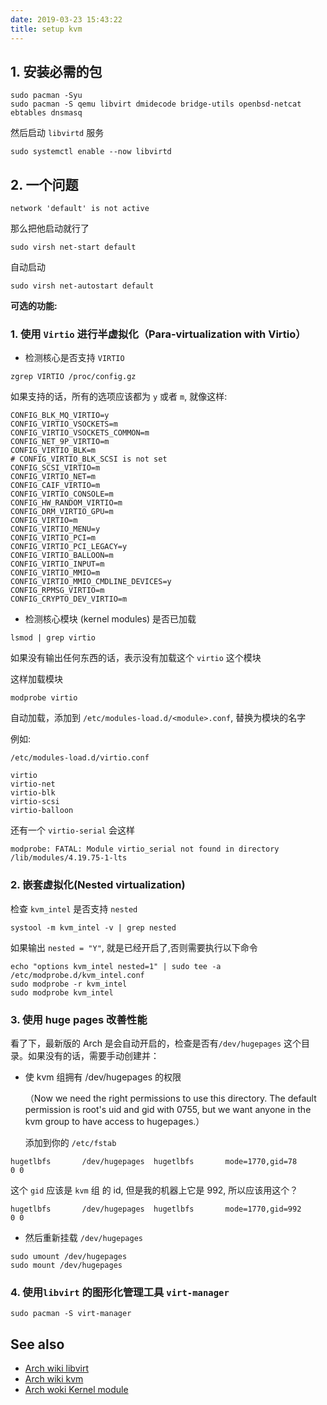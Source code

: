 ```yaml
---
date: 2019-03-23 15:43:22
title: setup kvm
---
```


## 1. 安装必需的包

```shell
sudo pacman -Syu
sudo pacman -S qemu libvirt dmidecode bridge-utils openbsd-netcat ebtables dnsmasq
```

然后启动 `libvirtd` 服务

```shell
sudo systemctl enable --now libvirtd
```

## 2. 一个问题

```shell
network 'default' is not active
```

那么把他启动就行了


```shell
sudo virsh net-start default
```

自动启动

```shell
sudo virsh net-autostart default
```

**可选的功能:**

### 1. 使用 `Virtio` 进行半虚拟化（Para-virtualization with Virtio）

- 检测核心是否支持 `VIRTIO`

```
zgrep VIRTIO /proc/config.gz
```

如果支持的话，所有的选项应该都为 `y` 或者 `m`, 就像这样:

```shell
CONFIG_BLK_MQ_VIRTIO=y
CONFIG_VIRTIO_VSOCKETS=m
CONFIG_VIRTIO_VSOCKETS_COMMON=m
CONFIG_NET_9P_VIRTIO=m
CONFIG_VIRTIO_BLK=m
# CONFIG_VIRTIO_BLK_SCSI is not set
CONFIG_SCSI_VIRTIO=m
CONFIG_VIRTIO_NET=m
CONFIG_CAIF_VIRTIO=m
CONFIG_VIRTIO_CONSOLE=m
CONFIG_HW_RANDOM_VIRTIO=m
CONFIG_DRM_VIRTIO_GPU=m
CONFIG_VIRTIO=m
CONFIG_VIRTIO_MENU=y
CONFIG_VIRTIO_PCI=m
CONFIG_VIRTIO_PCI_LEGACY=y
CONFIG_VIRTIO_BALLOON=m
CONFIG_VIRTIO_INPUT=m
CONFIG_VIRTIO_MMIO=m
CONFIG_VIRTIO_MMIO_CMDLINE_DEVICES=y
CONFIG_RPMSG_VIRTIO=m
CONFIG_CRYPTO_DEV_VIRTIO=m
```

- 检测核心模块 (kernel modules) 是否已加载

```
lsmod | grep virtio
```

如果没有输出任何东西的话，表示没有加载这个 `virtio` 这个模块

这样加载模块

```
modprobe virtio
```

自动加载，添加到 `/etc/modules-load.d/<module>.conf`, <module> 替换为模块的名字

例如:

`/etc/modules-load.d/virtio.conf`

```shell
virtio
virtio-net
virtio-blk
virtio-scsi
virtio-balloon
```

还有一个 `virtio-serial` 会这样

```
modprobe: FATAL: Module virtio_serial not found in directory /lib/modules/4.19.75-1-lts
```

### 2. 嵌套虚拟化(Nested virtualization)

检查 `kvm_intel` 是否支持 `nested`


```
systool -m kvm_intel -v | grep nested
```

如果输出 `nested = "Y"`, 就是已经开启了,否则需要执行以下命令

```shell
echo "options kvm_intel nested=1" | sudo tee -a /etc/modprobe.d/kvm_intel.conf
sudo modprobe -r kvm_intel
sudo modprobe kvm_intel
```

### 3.  使用 huge pages 改善性能

看了下，最新版的 Arch 是会自动开启的，检查是否有`/dev/hugepages` 这个目录。如果没有的话，需要手动创建并：

- 使 kvm 组拥有 /dev/hugepages 的权限

  （Now we need the right permissions to use this directory. The default 
  permission is root's uid and gid with 0755, but we want anyone in the 
  kvm group to have access to hugepages.）

  添加到你的 `/etc/fstab`

```shell
hugetlbfs       /dev/hugepages  hugetlbfs       mode=1770,gid=78        0 0
```

这个 `gid` 应该是 `kvm` 组 的 id, 但是我的机器上它是 992, 所以应该用这个？

```shell
hugetlbfs       /dev/hugepages  hugetlbfs       mode=1770,gid=992        0 0
```


- 然后重新挂载 `/dev/hugepages`

```shell
sudo umount /dev/hugepages
sudo mount /dev/hugepages
```

### 4.  使用`libvirt` 的图形化管理工具 `virt-manager`


```
sudo pacman -S virt-manager
```

## See also

- [Arch wiki libvirt](https://wiki.archlinux.org/index.php/libvirt)
- [Arch wiki kvm](https://wiki.archlinux.org/index.php/KVM)
- [Arch woki Kernel module](https://wiki.archlinux.org/index.php/Kernel_module)
